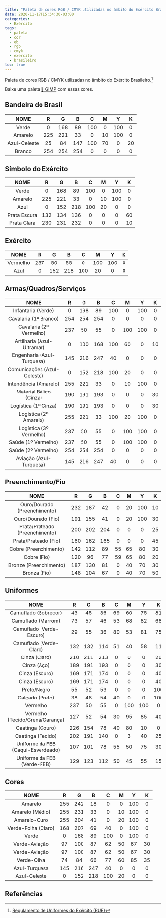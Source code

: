 ```yaml
---
title: "Paleta de cores RGB / CMYK utilizadas no âmbito do Exército Brasileiro"
date: 2020-11-17T15:34:30-03:00
categories:
  - Exército
tags:
  - paleta
  - cor
  - eb
  - rgb
  - cmyk
  - exercito
  - brasileiro
toc: true
---
```



Paleta de cores RGB / CMYK utilizadas no âmbito do Exército Brasileiro.[^1]

Baixe uma paleta [:art: GIMP](https://raw.githubusercontent.com/diegobiavati/guia_design_esa_eb/master/paleta_de_Cores_do_ExercitoBrasileiro_EB.gpl) com essas cores. 

## Bandeira do Brasil ##

|                 NOME                |  R  |  G  |  B  |  C  |  M  |  Y  |  K  |
|:-----------------------------------:|:---:|:---:|:---:|:---:|:---:|:---:|:---:|
| Verde                               |   0 | 168 |  89 | 100 |   0 | 100 |   0 |
| Amarelo                             | 225 | 221 |  33 |   0 |  10 | 100 |   0 |
| Azul-Celeste                        |  25 |  84 | 147 | 100 |  70 |   0 |  20 |
| Branco                              | 254 | 254 | 254 |   0 |   0 |   0 |   0 |

## Símbolo do Exército ##

|                 NOME                |  R  |  G  |  B  |  C  |  M  |  Y  |  K  |
|:-----------------------------------:|:---:|:---:|:---:|:---:|:---:|:---:|:---:|
| Verde                               |   0 | 168 |  89 | 100 |   0 | 100 |   0 |
| Amarelo                             | 225 | 221 |  33 |   0 |  10 | 100 |   0 |
| Azul                                |   0 | 152 | 218 | 100 |  20 |   0 |   0 |
| Prata Escura                        | 132 | 134 | 136 |   0 |   0 |   0 |  60 |
| Prata Clara                         | 230 | 231 | 232 |   0 |   0 |   0 |  10 |

## Exército ##

|                 NOME                |  R  |  G  |  B  |  C  |  M  |  Y  |  K  |
|:-----------------------------------:|:---:|:---:|:---:|:---:|:---:|:---:|:---:|
| Vermelho                            | 237 |  50 |  55 |   0 | 100 | 100 |   0 |
| Azul                                |   0 | 152 | 218 | 100 |  20 |   0 |   0 |

## Armas/Quadros/Serviços ##

|                 NOME                |  R  |  G  |  B  |  C  |  M  |  Y  |  K  |
|:-----------------------------------:|:---:|:---:|:---:|:---:|:---:|:---:|:---:|
| Infantaria (Verde)                  |   0 | 168 |  89 | 100 |   0 | 100 |   0 |
| Cavalaria (1º Branco)               | 254 | 254 | 254 |   0 |   0 |   0 |   0 |
| Cavalaria (2º Vermelho)             | 237 |  50 |  55 |   0 | 100 | 100 |   0 |
| Artilharia (Azul-Ultramar)          |   0 | 100 | 168 | 100 |  60 |   0 |  10 |
| Engenharia (Azul-Turquesa)          | 145 | 216 | 247 |  40 |   0 |   0 |   0 |
| Comunicações (Azul-Celeste)         |   0 | 152 | 218 | 100 |  20 |   0 |   0 |
| Intendência (Amarelo)               | 255 | 221 |  33 |   0 |  10 | 100 |   0 |
| Material Bélico (Cinza)             | 190 | 191 | 193 |   0 |   0 |   0 |  30 |
| Logística (1º Cinza)                | 190 | 191 | 193 |   0 |   0 |   0 |  30 |
| Logística (2º Amarelo)              | 255 | 221 |  33 | 100 |  20 | 100 |   0 |
| Logística (3º Vermelho)             | 237 |  50 |  55 |   0 | 100 | 100 |   0 |
| Saúde (1º Vermelho)                 | 237 |  50 |  55 |   0 | 100 | 100 |   0 |
| Saúde (2º Vermelho)                 | 254 | 254 | 254 |   0 |   0 |   0 |   0 |
| Aviação (Azul-Turquesa)             | 145 | 216 | 247 |  40 |   0 |   0 |   0 |

## Preenchimento/Fio ##

|                 NOME                |  R  |  G  |  B  |  C  |  M  |  Y  |  K  |
|:-----------------------------------:|:---:|:---:|:---:|:---:|:---:|:---:|:---:|
| Ouro/Dourado (Preenchimento)        | 232 | 187 |  42 |   0 |  20 | 100 |  10 |
| Ouro/Dourado (Fio)                  | 191 | 155 |  41 |   0 |  20 | 100 |  30 |
| Prata/Prateado (Preenchimento)      | 200 | 202 | 204 |   0 |   0 |   0 |  25 |
| Prata/Prateado (Fio)                | 160 | 162 | 165 |   0 |   0 |   0 |  45 |
| Cobre (Preenchimento)               | 142 | 112 |  89 |  55 |  65 |  80 |  30 |
| Cobre (Fio)                         | 120 |  96 |  77 |  59 |  65 |  80 |  20 |
| Bronze (Preenchimento)              | 187 | 130 |  81 |   0 |  40 |  70 |  30 |
| Bronza (Fio)                        | 148 | 104 |  67 |   0 |  40 |  70 |  50 |

## Uniformes ##

|                 NOME                |  R  |  G  |  B  |  C  |  M  |  Y  |  K  |
|:-----------------------------------:|:---:|:---:|:---:|:---:|:---:|:---:|:---:|
| Camuflado (Sobrecor)                |  43 |  45 |  36 |  69 |  60 |  75 |  81 |
| Camuflado (Marrom)                  |  73 |  57 |  46 |  53 |  68 |  82 |  68 |
| Camuflado (Verde-Escuro)            |  29 |  55 |  36 |  80 |  53 |  81 |  75 |
| Camuflado (Verde-Claro)             | 132 | 132 | 114 |  51 |  40 |  58 |  11 |
| Cinza (Claro)                       | 210 | 211 | 213 |   0 |   0 |   0 |  20 |
| Cinza (Aço)                         | 189 | 191 | 193 |   0 |   0 |   0 |  30 |
| Cinza (Escuro)                      | 169 | 171 | 174 |   0 |   0 |   0 |  40 |
| Cinza (Escuro)                      | 169 | 171 | 174 |   0 |   0 |   0 |  40 |
| Preto/Negro                         |  55 |  52 |  53 |   0 |   0 |   0 | 100 |
| Calçado (Preto)                     |  38 |  48 |  54 |  40 |   0 |   0 | 100 |
| Vermelho                            | 237 |  50 |  55 |   0 | 100 | 100 |   0 |
| Vermelho (Tecido/Grená/Garança)     | 127 |  52 |  54 |  30 |  95 |  85 |  40 |
| Caatinga (Couro)                    | 226 | 154 |  78 |  40 |  80 |  10 |   0 |
| Caatinga (Tecido)                   | 202 | 191 | 140 |   0 |   3 |  40 |  25 |
| Uniforme da FEB  (Caqui-Esverdeado) | 107 | 101 |  78 |  55 |  50 |  75 |  30 |
| Uniforme da FEB  (Verde-FEB)        | 129 | 123 | 112 |  50 |  45 |  55 |  15 |

## Cores ##

|                 NOME                |  R  |  G  |  B  |  C  |  M  |  Y  |  K  |
|:-----------------------------------:|:---:|:---:|:---:|:---:|:---:|:---:|:---:|
| Amarelo                             | 255 | 242 |  18 |   0 |   0 | 100 |   0 |
| Amarelo (Médio)                     | 255 | 231 |  33 |   0 |  10 | 100 |   0 |
| Amarelo-Ouro                        | 255 | 204 |  41 |   0 |  20 | 100 |   0 |
| Verde-Folha (Claro)                 | 168 | 207 |  69 |  40 |   0 | 100 |   0 |
| Verde                               |   0 | 168 |  89 | 100 |   0 | 100 |   0 |
| Verde-Aviação                       |  97 | 100 |  87 |  62 |  50 |  67 |  30 |
| Verde-Aviação                       |  97 | 100 |  87 |  62 |  50 |  67 |  30 |
| Verde-Oliva                         |  74 |  84 |  66 |  77 |  60 |  85 |  35 |
| Azul-Turquesa                       | 145 | 216 | 247 |  40 |   0 |   0 |   0 |
| Azul-Celeste                        |   0 | 152 | 218 | 100 |  20 |   0 |   0 |

## Referências ##

[^1]: [Regulamento de Uniformes do Exército (RUE)](http://pt.calameo.com/read/00123820631730600fea9)
